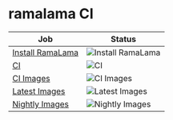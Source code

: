 # ramalama CI

| Job | Status |
| --- | ------ |
| [Install RamaLama](https://github.com/containers/ramalama/actions/workflows/install_ramalama.yml) | ![Install RamaLama](https://github.com/containers/ramalama/actions/workflows/install_ramalama.yml/badge.svg?branch=main) |
| [CI](https://github.com/containers/ramalama/actions/workflows/ci.yml) | ![CI](https://github.com/containers/ramalama/actions/workflows/ci.yml/badge.svg?branch=main) |
| [CI Images](https://github.com/containers/ramalama/actions/workflows/ci-images.yml) | ![CI Images](https://github.com/containers/ramalama/actions/workflows/ci-images.yml/badge.svg?branch=main) |
| [Latest Images](https://github.com/containers/ramalama/actions/workflows/latest.yml) | ![Latest Images](https://github.com/containers/ramalama/actions/workflows/latest.yml/badge.svg?branch=main) |
| [Nightly Images](https://github.com/containers/ramalama-stack/actions/workflows/pypi.yml) | ![Nightly Images](https://github.com/containers/ramalama/actions/workflows/nightly.yml/badge.svg?branch=main) |
